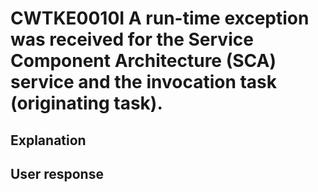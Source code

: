# CWTKE0010I A run-time exception was received for the Service Component Architecture (SCA) service and the invocation task (originating task).

## Explanation

## User response